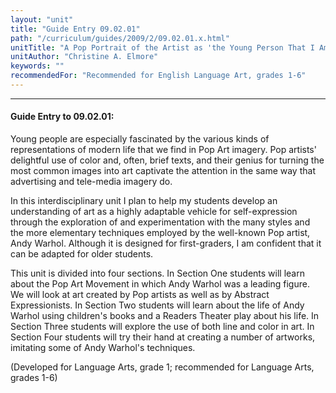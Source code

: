 ```yaml
---
layout: "unit"
title: "Guide Entry 09.02.01"
path: "/curriculum/guides/2009/2/09.02.01.x.html"
unitTitle: "A Pop Portrait of the Artist as 'the Young Person That I Am'"
unitAuthor: "Christine A. Elmore"
keywords: ""
recommendedFor: "Recommended for English Language Art, grades 1-6"
---
```

<body>
<hr/>
<h4>
Guide Entry to 09.02.01:
</h4>
Young people are especially fascinated by the various kinds of representations of modern life that we find in Pop Art imagery. Pop artists' delightful use of color and, often, brief texts, and their genius for turning the most common images into art captivate the attention in the same way that advertising and tele-media imagery do.
<p>
In this interdisciplinary unit I plan to help my students develop an understanding of art as a highly adaptable vehicle for self-expression through the exploration of and experimentation with the many styles and the more elementary techniques employed by the well-known Pop artist, Andy Warhol. Although it is designed for first-graders, I am confident that it can be adapted for older students.
</p>
<p>
This unit is divided into four sections. In Section One students will learn about the Pop Art Movement in which Andy Warhol was a leading figure. We will look at art created by Pop artists as well as by Abstract Expressionists. In Section Two students will learn about the life of Andy Warhol using children's books and a Readers Theater play about his life. In Section Three students will explore the use of both line and color in art. In Section Four students will try their hand at creating a number of artworks, imitating some of Andy Warhol's techniques.
</p>
<p>
(Developed for Language Arts, grade 1; recommended for Language Arts, grades 1-6)
</p>
</body>
